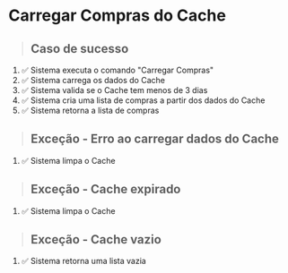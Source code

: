# Carregar Compras do Cache

> ## Caso de sucesso
1. ✅ Sistema executa o comando "Carregar Compras"
2. ✅ Sistema carrega os dados do Cache
3. ✅ Sistema valida se o Cache tem menos de 3 dias
4. ✅ Sistema cria uma lista de compras a partir dos dados do Cache
5. ✅ Sistema retorna a lista de compras

> ## Exceção - Erro ao carregar dados do Cache
1. ✅ Sistema limpa o Cache

> ## Exceção - Cache expirado
1. ✅ Sistema limpa o Cache

> ## Exceção - Cache vazio
1. ✅ Sistema retorna uma lista vazia